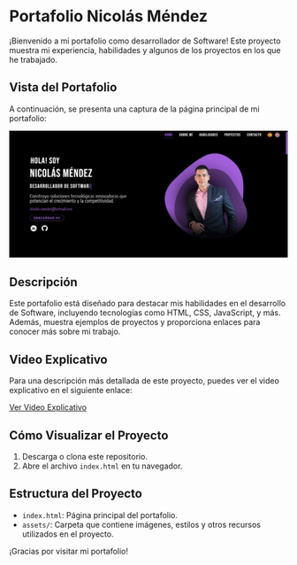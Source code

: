 # Portafolio Nicolás Méndez

¡Bienvenido a mi portafolio como desarrollador de Software! Este proyecto muestra mi experiencia, habilidades y algunos de los proyectos en los que he trabajado. 

## Vista del Portafolio

A continuación, se presenta una captura de la página principal de mi portafolio:

![Vista del Portafolio](./assets/images/Capturas/Home.JPG)

## Descripción

Este portafolio está diseñado para destacar mis habilidades en el desarrollo de Software, incluyendo tecnologías como HTML, CSS, JavaScript, y más. Además, muestra ejemplos de proyectos y proporciona enlaces para conocer más sobre mi trabajo.

## Video Explicativo

Para una descripción más detallada de este proyecto, puedes ver el video explicativo en el siguiente enlace:

[Ver Video Explicativo](https://drive.google.com/drive/folders/1F3ebsrOLmeRV39Uj46U6bavGDEvP1v6E)

## Cómo Visualizar el Proyecto

1. Descarga o clona este repositorio.
2. Abre el archivo `index.html` en tu navegador.

## Estructura del Proyecto

- `index.html`: Página principal del portafolio.
- `assets/`: Carpeta que contiene imágenes, estilos y otros recursos utilizados en el proyecto.

¡Gracias por visitar mi portafolio!
